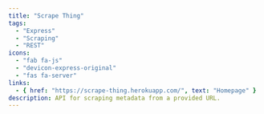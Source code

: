 ```yaml
---
title: "Scrape Thing"
tags:
  - "Express"
  - "Scraping"
  - "REST"
icons:
  - "fab fa-js"
  - "devicon-express-original"
  - "fas fa-server"
links:
  - { href: "https://scrape-thing.herokuapp.com/", text: "Homepage" }
description: API for scraping metadata from a provided URL.
---
```

